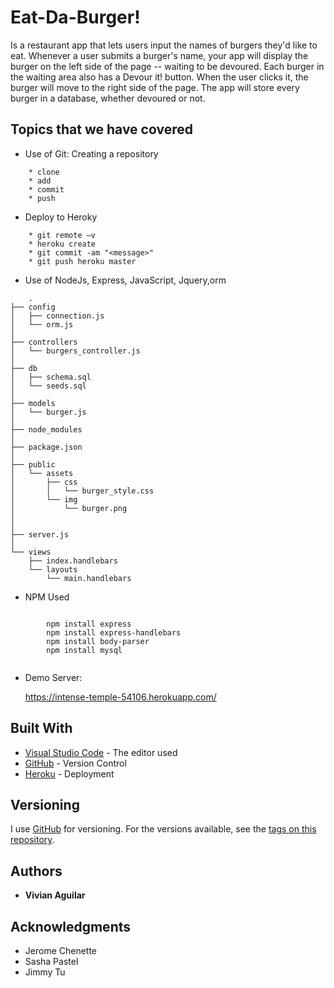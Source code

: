 # Eat-Da-Burger!

Is a restaurant app that lets users input the names of burgers they'd like to eat. Whenever a user submits a burger's name, your app will display the burger on the left side of the page -- waiting to be devoured.
Each burger in the waiting area also has a Devour it! button. When the user clicks it, the burger will move to the right side of the page.
The app will store every burger in a database, whether devoured or not.
## Topics that we have covered

* Use of Git: Creating a repository
```
    * clone 
    * add 
    * commit 
    * push
```

* Deploy to Heroky
```
    * git remote –v  
    * heroku create
    * git commit -am "<message>"
    * git push heroku master 
```

* Use of NodeJs, Express, JavaScript, Jquery,orm
```
    .
├── config
│   ├── connection.js
│   └── orm.js
│ 
├── controllers
│   └── burgers_controller.js
│
├── db
│   ├── schema.sql
│   └── seeds.sql
│
├── models
│   └── burger.js
│ 
├── node_modules
│ 
├── package.json
│
├── public
│   └── assets
│       ├── css
│       │   └── burger_style.css
│       └── img
│           └── burger.png
│   
│
├── server.js
│
└── views
    ├── index.handlebars
    └── layouts
        └── main.handlebars

``` 

* NPM Used
```

        npm install express
        npm install express-handlebars
        npm install body-parser
        npm install mysql
        
``` 


* Demo Server:

  https://intense-temple-54106.herokuapp.com/

## Built With

* [Visual Studio Code](https://code.visualstudio.com/) - The editor used
* [GitHub](https://github.com/) - Version Control
* [Heroku](https://heroku.com) - Deployment

## Versioning

I use [GitHub](https://github.com/) for versioning. For the versions available, see the [tags on this repository](https://github.com/vaguilar25/burger). 

## Authors

* **Vivian Aguilar** 

## Acknowledgments

* Jerome Chenette
* Sasha Pastel
* Jimmy Tu
